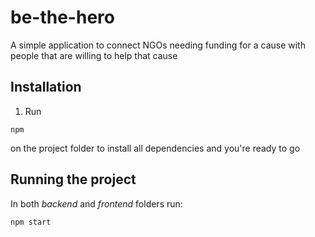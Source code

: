 # be-the-hero
A simple application to connect NGOs needing funding for a cause with people that are willing to help that cause

## Installation

1. Run
```
npm
```
on the project folder to install all dependencies and you're ready to go

## Running the project

In both *backend* and *frontend* folders run:

```
npm start
```
